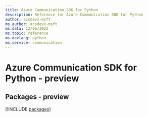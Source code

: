 ```yaml
---
title: Azure Communication SDK for Python
description: Reference for Azure Communication SDK for Python
author: acsdevx-msft
ms.author: acsdevx-msft
ms.data: 12/06/2022
ms.topic: reference
ms.devlang: python
ms.service: communication
---
```

# Azure Communication SDK for Python - preview
## Packages - preview
[!INCLUDE [packages](communication-index.md)]